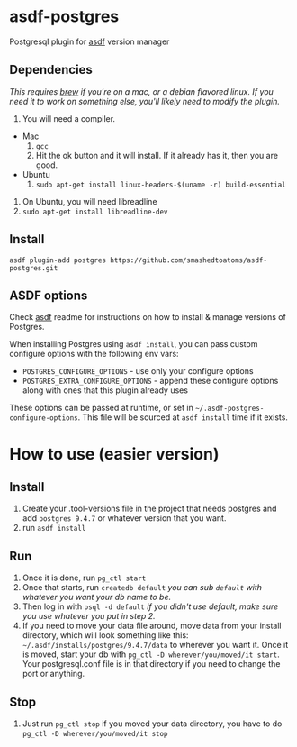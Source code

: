 # asdf-postgres

Postgresql plugin for [asdf](https://github.com/asdf-vm/asdf) version manager

## Dependencies
_This requires [brew](http://brew.sh) if you're on a mac, or a debian flavored linux.  If you need it to work on something else, you'll likely need to modify the plugin._  

1. You will need a compiler.
  * Mac
    1. ```gcc```
    1. Hit the ok button and it will install.  If it already has it, then you are good.
  * Ubuntu  
    1. ```sudo apt-get install linux-headers-$(uname -r) build-essential```
1. On Ubuntu, you will need libreadline
  1. ```sudo apt-get install libreadline-dev```

## Install

```
asdf plugin-add postgres https://github.com/smashedtoatoms/asdf-postgres.git
```

## ASDF options

Check [asdf](https://github.com/asdf-vm/asdf) readme for instructions on how to install & manage versions of Postgres.

When installing Postgres using `asdf install`, you can pass custom configure options with the following env vars:

* `POSTGRES_CONFIGURE_OPTIONS` - use only your configure options
* `POSTGRES_EXTRA_CONFIGURE_OPTIONS` - append these configure options along with ones that this plugin already uses

These options can be passed at runtime, or set in `~/.asdf-postgres-configure-options`. This file will be sourced at `asdf install` time if it exists.

# How to use (easier version)
## Install
1. Create your .tool-versions file in the project that needs postgres and add `postgres 9.4.7` or whatever version that you want.
2. run `asdf install`

## Run
1. Once it is done, run `pg_ctl start`
2. Once that starts, run `createdb default` _you can sub `default` with whatever you want your db name to be._
3. Then log in with `psql -d default` _if you didn't use default, make sure you use whatever you put in step 2._
4. If you need to move your data file around, move data from your install directory, which will look something like this: `~/.asdf/installs/postgres/9.4.7/data` to wherever you want it.  Once it is moved, start your db with `pg_ctl -D wherever/you/moved/it start`.  Your postgresql.conf file is in that directory if you need to change the port or anything.

## Stop
1. Just run `pg_ctl stop`  if you moved your data directory, you have to do `pg_ctl -D wherever/you/moved/it stop`
